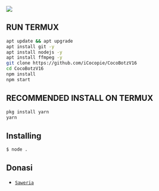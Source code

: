 <p align="center">
	<img src="https://telegra.ph/file/065ea6cc5520f5765c963.jpg" style="margin-left: auto;margin-right: auto;display: block;">
</p>

## RUN TERMUX

```bash
apt update && apt upgrade
apt install git -y
apt install nodejs -y
apt install ffmpeg -y
git clone https://github.com/iCocopie/CocoBotzV16
cd CocoBotzV16
npm install
npm start
```

## RECOMMENDED INSTALL ON TERMUX

```bash
pkg install yarn
yarn
```

## Installing
```bash
$ node .
```


## Donasi
* [`Saweria`](https://saweria.co/Cocopie) 

